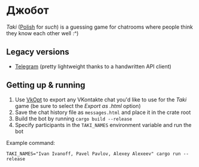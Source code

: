 # Джобот

_Taki_ ([Polish](https://en.wiktionary.org/wiki/taki#Polish) for _such_) is a guessing game
for chatrooms where people think they know each other well :^)

## Legacy versions

* [Telegram](https://github.com/texbois/joebot/tree/telegram/) (pretty lightweight thanks to a handwritten API client)

## Getting up & running

1. Use [VkOpt](https://chrome.google.com/webstore/detail/vkopt/hoboppgpbgclpfnjfdidokiilachfcbb)
to export any VKontakte chat you'd like to use for the _Taki_ game
(be sure to select the _Export as .html_ option)
2. Save the chat history file as `messages.html` and place it in the crate root
3. Build the bot by running `cargo build --release`
4. Specify participants in the `TAKI_NAMES` environment variable and run the bot

Example command:
```
TAKI_NAMES="Ivan Ivanoff, Pavel Pavlov, Alexey Alexeev" cargo run --release
```
